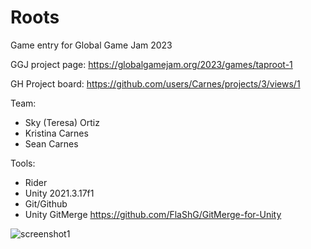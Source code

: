 # Roots
Game entry for Global Game Jam 2023

GGJ project page: https://globalgamejam.org/2023/games/taproot-1

GH Project board: https://github.com/users/Carnes/projects/3/views/1

Team:
- Sky (Teresa) Ortiz
- Kristina Carnes
- Sean Carnes

Tools:
- Rider
- Unity 2021.3.17f1
- Git/Github
- Unity GitMerge https://github.com/FlaShG/GitMerge-for-Unity

![screenshot1](https://user-images.githubusercontent.com/1475235/216864730-210f3d51-2bc5-4e42-aa9a-eb2ac9092a10.png)


